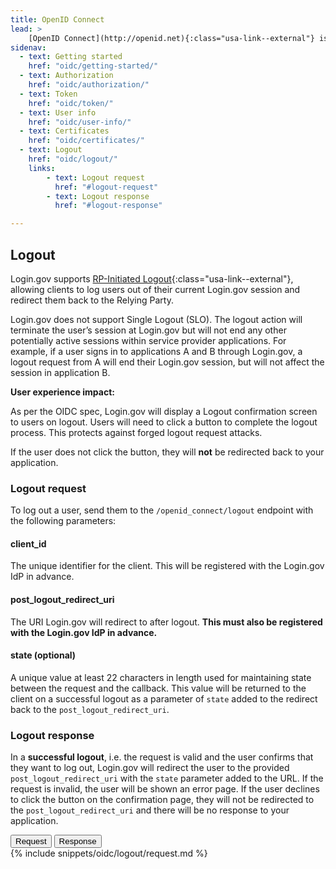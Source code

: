 ```yaml
---
title: OpenID Connect
lead: >
    [OpenID Connect](http://openid.net){:class="usa-link--external"} is a simple identity layer built on top of the OAuth 2.0 protocol. Login.gov supports [version 1.0](http://openid.net/specs/openid-connect-core-1_0.html){:class="usa-link--external"} of the specification and conforms to the [iGov Profile](https://openid.net/wg/igov){:class="usa-link--external"}.
sidenav:
  - text: Getting started
    href: "oidc/getting-started/"
  - text: Authorization
    href: "oidc/authorization/"
  - text: Token
    href: "oidc/token/"
  - text: User info
    href: "oidc/user-info/"
  - text: Certificates
    href: "oidc/certificates/"
  - text: Logout
    href: "oidc/logout/"
    links:
        - text: Logout request
          href: "#logout-request"
        - text: Logout response
          href: "#logout-response"

---
```


<div class="grid-row grid-gap">
    <div class="desktop:grid-col-8 mobile:grid-col-full" markdown="1">

## Logout

Login.gov supports [RP-Initiated Logout](https://openid.net/specs/openid-connect-session-1_0.html#RPLogout){:class="usa-link--external"}, allowing clients to log users out of their current Login.gov session and redirect them back to the Relying Party.

Login.gov does not support Single Logout (SLO). The logout action will terminate the user’s session at Login.gov but will not end any other potentially active sessions within service provider applications. For example, if a user signs in to applications A and B through Login.gov, a logout request from A will end their Login.gov session, but will not affect the session in application B.

**User experience impact:**

As per the OIDC spec, Login.gov will display a Logout confirmation screen to users on logout. Users will need to click a button to complete the logout process. This protects against forged logout request attacks.

If the user does not click the button, they will **not** be redirected back to your application.

### Logout request

To log out a user, send them to the `/openid_connect/logout` endpoint with the following parameters:

<div class="dev-doc-row">
    <div class="grid-row">
    <div class="grid-col-5">
        <h4 class="parameters clearfix">client_id</h4>
    </div>
    <div class="grid-col-7 padding-bottom-2">
        The unique identifier for the client. This will be registered with the Login.gov IdP in advance.
    </div>
    </div>
</div>
<div class="dev-doc-row">
    <div class="grid-row">
    <div class="grid-col-5">
        <h4 class="parameters clearfix">post_logout_redirect_uri</h4>
    </div>
    <div class="grid-col-7 padding-bottom-2">
        The URI Login.gov will redirect to after logout. <strong>This must also be registered with the Login.gov IdP in advance.</strong>
    </div>
    </div>
</div>
<div class="dev-doc-row">
    <div class="grid-row">
    <div class="grid-col-5">
        <h4 class="parameters clearfix">state <span class="text-normal">(optional)</span></h4>
    </div>
    <div class="grid-col-7 padding-bottom-2">
        A unique value at least 22 characters in length used for maintaining state between the request and the callback. This value will be returned to the client on a successful logout as a parameter of <code class="language-plaintext highlighter-rouge">state</code> added to the redirect back to the <code class="language-plaintext highlighter-rouge">post_logout_redirect_uri</code>.
    </div>
    </div>
</div>

### Logout response

In a **successful logout**, i.e. the request is valid and the user confirms that they want to log out, Login.gov will redirect the user to the provided `post_logout_redirect_uri` with the `state` parameter added to the URL. If the request is invalid, the user will be shown an error page. If the user declines to click the button on the confirmation page, they will not be redirected to the `post_logout_redirect_uri` and there will be no response to your application.


</div>
<div class="usa-layout-docs__main code-snippet-column desktop:grid-col-4">
    <div class="margin-top-2 code-snippet-section position-relative z-index-1">
      <button id="oidc_logout_tab1_button" data-selector="oidc_logout" class="code-button code-button__selected margin-left-2">Request</button>
      <button id="oidc_logout_tab2_button" data-selector="oidc_logout" class="code-button margin-left-2">Response</button>
      <section id="oidc_logout_tab1">
        {% include snippets/oidc/logout/request.md %}
      </section>
      <section id="oidc_logout_tab2" hidden>
        {% include snippets/oidc/logout/response.md %}
      </section>
    </div>
  </div>
</div>
